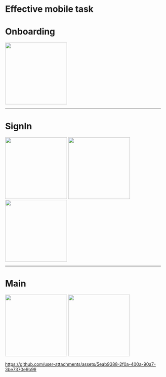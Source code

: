 # Effective mobile task 

# Onboarding
<p float="left">
  <img src="https://github.com/user-attachments/assets/073c807a-6da6-47fc-9d15-b0ac021bcfec" width="200"/>
</p>

---

# SignIn
<p float="left">
  <img src="https://github.com/user-attachments/assets/9f4b8ff1-ef6b-4521-a70e-153c67c66ae0" width="200"/>
  <img src="https://github.com/user-attachments/assets/befc7a52-6dc9-4079-8c05-fb36604f3c51" width="200"/>
  <img src="https://github.com/user-attachments/assets/c9aecfe0-bd2e-4630-bfe3-86e1ac8118f4" width="200"/>
</p>

---

# Main
<p float="left">
  <img src="https://github.com/user-attachments/assets/1e22d7b6-61d0-4c29-af39-e539a6f62d63" width="200"/>
  <img src="https://github.com/user-attachments/assets/31833bcf-0f87-4523-b8e6-34720a5fc17e" width="200"/>
</p>



https://github.com/user-attachments/assets/5eab9388-2f0a-400a-90a7-3be7370e9b99

